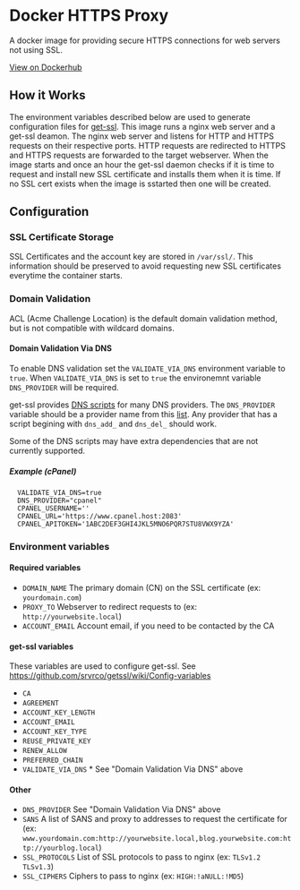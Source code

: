 # Docker HTTPS Proxy
A docker image for providing secure HTTPS connections for web servers not using SSL.

[View on Dockerhub](https://hub.docker.com/repository/docker/aserv92/https-proxy/)

## How it Works
The environment variables described below are used to generate configuration files for [get-ssl](https://github.com/srvrco/getssl). This image runs a nginx web server and a get-ssl deamon. The nginx web server and listens for HTTP and HTTPS requests on their respective ports. HTTP requests are redirected to HTTPS and HTTPS requests are forwarded to the target webserver. When the image starts and once an hour the get-ssl daemon checks if it is time to request and install new SSL certificate and installs them when it is time. If no SSL cert exists when the image is sstarted then one will be created.

## Configuration

### SSL Certificate Storage
SSL Certificates and the account key are stored in `/var/ssl/`. This information should be preserved to avoid requesting new SSL certificates everytime the container starts.

### Domain Validation
ACL (Acme Challenge Location) is the default domain validation method, but is not compatible with wildcard domains.

#### Domain Validation Via DNS
To enable DNS validation set the `VALIDATE_VIA_DNS` environment variable to `true`. When `VALIDATE_VIA_DNS` is set to `true` the environemnt variable `DNS_PROVIDER` will be required.

get-ssl provides [DNS scripts](https://github.com/srvrco/getssl/tree/v2.49/dns_scripts) for many DNS providers. The `DNS_PROVIDER` variable should be a provider name from this [list](https://github.com/srvrco/getssl/tree/v2.49/dns_scripts). Any provider that has a script begining with `dns_add_` and `dns_del_` should work.

Some of the DNS scripts may have extra dependencies that are not currently supported.

##### Example (cPanel)
```
  VALIDATE_VIA_DNS=true
  DNS_PROVIDER="cpanel"
  CPANEL_USERNAME=''
  CPANEL_URL='https://www.cpanel.host:2083'
  CPANEL_APITOKEN='1ABC2DEF3GHI4JKL5MNO6PQR7STU8VWX9YZA'
```

### Environment variables

#### Required variables
- `DOMAIN_NAME` The primary domain (CN) on the SSL certificate (ex: `yourdomain.com`)
- `PROXY_TO` Webserver to redirect requests to (ex: `http://yourwebsite.local`)
- `ACCOUNT_EMAIL` Account email, if you need to be contacted by the CA

#### get-ssl variables
These variables are used to configure get-ssl. See https://github.com/srvrco/getssl/wiki/Config-variables
- `CA`
- `AGREEMENT`
- `ACCOUNT_KEY_LENGTH`
- `ACCOUNT_EMAIL`
- `ACCOUNT_KEY_TYPE`
- `REUSE_PRIVATE_KEY`
- `RENEW_ALLOW`
- `PREFERRED_CHAIN`
- `VALIDATE_VIA_DNS` * See "Domain Validation Via DNS" above

#### Other
- `DNS_PROVIDER` See "Domain Validation Via DNS" above
- `SANS` A list of SANS and proxy to addresses to request the certificate for (ex: `www.yourdomain.com:http://yourwebsite.local,blog.yourwebsite.com:http://yourblog.local`)
- `SSL_PROTOCOLS` List of SSL protocols to pass to nginx (ex: `TLSv1.2 TLSv1.3`)
- `SSL_CIPHERS` Ciphers to pass to nginx (ex: `HIGH:!aNULL:!MD5`)
